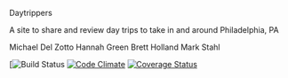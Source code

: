 Daytrippers

A site to share and review day trips to take in and around Philadelphia, PA

Michael Del Zotto
Hannah Green
Brett Holland
Mark Stahl


[![Build Status](https://codeship.com/projects/8d06ba60-084d-0136-da1b-46f3ea952830/status?branch=master)
[![Code Climate](https://codeclimate.com/github/hannahwgreen/daytrippers/badges/gpa.svg)](https://codeclimate.com/github/hannahwgreen/daytrippers)
[![Coverage Status](https://coveralls.io/repos/github/hannahwgreen/daytrippers/badge.svg?branch=master)](https://coveralls.io/github/hannahwgreen/daytrippers?branch=master)
